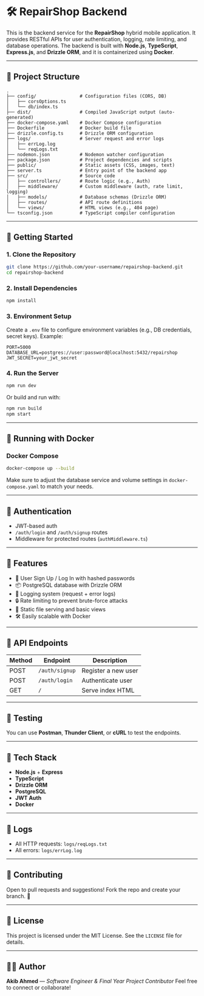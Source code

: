 # 🛠️ RepairShop Backend

This is the backend service for the **RepairShop** hybrid mobile application. It provides RESTful APIs for user authentication, logging, rate limiting, and database operations. The backend is built with **Node.js**, **TypeScript**, **Express.js**, and **Drizzle ORM**, and it is containerized using **Docker**.

---

## 📁 Project Structure

```
.
├── config/                # Configuration files (CORS, DB)
│   ├── corsOptions.ts
│   └── db/index.ts
├── dist/                  # Compiled JavaScript output (auto-generated)
├── docker-compose.yaml    # Docker Compose configuration
├── Dockerfile             # Docker build file
├── drizzle.config.ts      # Drizzle ORM configuration
├── logs/                  # Server request and error logs
│   ├── errLog.log
│   └── reqLogs.txt
├── nodemon.json           # Nodemon watcher configuration
├── package.json           # Project dependencies and scripts
├── public/                # Static assets (CSS, images, text)
├── server.ts              # Entry point of the backend app
├── src/                   # Source code
│   ├── controllers/       # Route logic (e.g., Auth)
│   ├── middleware/        # Custom middleware (auth, rate limit, logging)
│   ├── models/            # Database schemas (Drizzle ORM)
│   ├── routes/            # API route definitions
│   └── views/             # HTML views (e.g., 404 page)
└── tsconfig.json          # TypeScript compiler configuration
```

---

## 🚀 Getting Started

### 1. Clone the Repository

```bash
git clone https://github.com/your-username/repairshop-backend.git
cd repairshop-backend
```

### 2. Install Dependencies

```bash
npm install
```

### 3. Environment Setup

Create a `.env` file to configure environment variables (e.g., DB credentials, secret keys). Example:

```
PORT=5000
DATABASE_URL=postgres://user:password@localhost:5432/repairshop
JWT_SECRET=your_jwt_secret
```

### 4. Run the Server

```bash
npm run dev
```

Or build and run with:

```bash
npm run build
npm start
```

---

## 🐳 Running with Docker

### Docker Compose

```bash
docker-compose up --build
```

Make sure to adjust the database service and volume settings in `docker-compose.yaml` to match your needs.

---

## 🔐 Authentication

- JWT-based auth
- `/auth/login` and `/auth/signup` routes
- Middleware for protected routes (`authMiddleware.ts`)

---

## 🧰 Features

- 🔐 User Sign Up / Log In with hashed passwords
- 📦 PostgreSQL database with Drizzle ORM
- 📝 Logging system (request + error logs)
- 🔒 Rate limiting to prevent brute-force attacks
- 📄 Static file serving and basic views
- 🛠️ Easily scalable with Docker

---

## 📄 API Endpoints

| Method | Endpoint       | Description         |
| ------ | -------------- | ------------------- |
| POST   | `/auth/signup` | Register a new user |
| POST   | `/auth/login`  | Authenticate user   |
| GET    | `/`            | Serve index HTML    |

---

## 🧪 Testing

You can use **Postman**, **Thunder Client**, or **cURL** to test the endpoints.

---

## 🧱 Tech Stack

- **Node.js** + **Express**
- **TypeScript**
- **Drizzle ORM**
- **PostgreSQL**
- **JWT Auth**
- **Docker**

---

## 📂 Logs

- All HTTP requests: `logs/reqLogs.txt`
- All errors: `logs/errLog.log`

---

## 🤝 Contributing

Open to pull requests and suggestions! Fork the repo and create your branch. 🙌

---

## 📄 License

This project is licensed under the MIT License. See the `LICENSE` file for details.

---

## 👨‍💻 Author

**Akib Ahmed** — _Software Engineer & Final Year Project Contributor_
Feel free to connect or collaborate!
